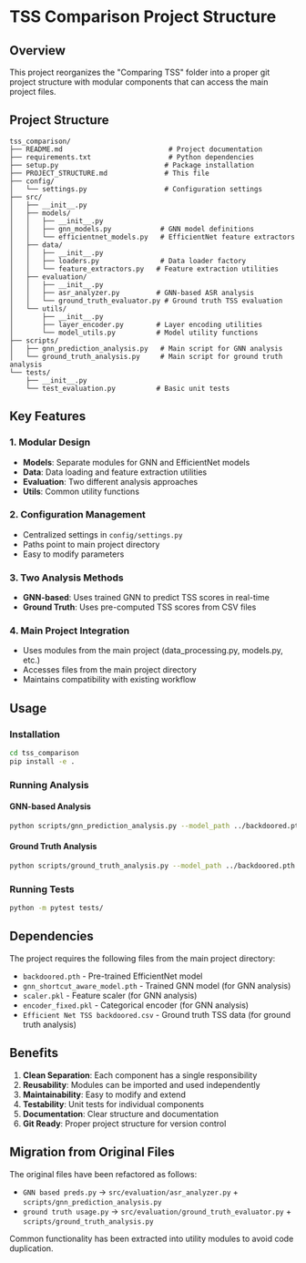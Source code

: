 # TSS Comparison Project Structure

## Overview
This project reorganizes the "Comparing TSS" folder into a proper git project structure with modular components that can access the main project files.

## Project Structure
```
tss_comparison/
├── README.md                          # Project documentation
├── requirements.txt                   # Python dependencies
├── setup.py                          # Package installation
├── PROJECT_STRUCTURE.md              # This file
├── config/
│   └── settings.py                   # Configuration settings
├── src/
│   ├── __init__.py
│   ├── models/
│   │   ├── __init__.py
│   │   ├── gnn_models.py            # GNN model definitions
│   │   └── efficientnet_models.py   # EfficientNet feature extractors
│   ├── data/
│   │   ├── __init__.py
│   │   ├── loaders.py               # Data loader factory
│   │   └── feature_extractors.py   # Feature extraction utilities
│   ├── evaluation/
│   │   ├── __init__.py
│   │   ├── asr_analyzer.py         # GNN-based ASR analysis
│   │   └── ground_truth_evaluator.py # Ground truth TSS evaluation
│   └── utils/
│       ├── __init__.py
│       ├── layer_encoder.py        # Layer encoding utilities
│       └── model_utils.py          # Model utility functions
├── scripts/
│   ├── gnn_prediction_analysis.py   # Main script for GNN analysis
│   └── ground_truth_analysis.py     # Main script for ground truth analysis
└── tests/
    ├── __init__.py
    └── test_evaluation.py          # Basic unit tests
```

## Key Features

### 1. Modular Design
- **Models**: Separate modules for GNN and EfficientNet models
- **Data**: Data loading and feature extraction utilities
- **Evaluation**: Two different analysis approaches
- **Utils**: Common utility functions

### 2. Configuration Management
- Centralized settings in `config/settings.py`
- Paths point to main project directory
- Easy to modify parameters

### 3. Two Analysis Methods
- **GNN-based**: Uses trained GNN to predict TSS scores in real-time
- **Ground Truth**: Uses pre-computed TSS scores from CSV files

### 4. Main Project Integration
- Uses modules from the main project (data_processing.py, models.py, etc.)
- Accesses files from the main project directory
- Maintains compatibility with existing workflow

## Usage

### Installation
```bash
cd tss_comparison
pip install -e .
```

### Running Analysis

#### GNN-based Analysis
```bash
python scripts/gnn_prediction_analysis.py --model_path ../backdoored.pth --gnn_path ../gnn_shortcut_aware_model.pth
```

#### Ground Truth Analysis
```bash
python scripts/ground_truth_analysis.py --model_path ../backdoored.pth --tss_data "../Efficient Net TSS backdoored.csv"
```

### Running Tests
```bash
python -m pytest tests/
```

## Dependencies

The project requires the following files from the main project directory:
- `backdoored.pth` - Pre-trained EfficientNet model
- `gnn_shortcut_aware_model.pth` - Trained GNN model (for GNN analysis)
- `scaler.pkl` - Feature scaler (for GNN analysis)
- `encoder_fixed.pkl` - Categorical encoder (for GNN analysis)
- `Efficient Net TSS backdoored.csv` - Ground truth TSS data (for ground truth analysis)

## Benefits

1. **Clean Separation**: Each component has a single responsibility
2. **Reusability**: Modules can be imported and used independently
3. **Maintainability**: Easy to modify and extend
4. **Testability**: Unit tests for individual components
5. **Documentation**: Clear structure and documentation
6. **Git Ready**: Proper project structure for version control

## Migration from Original Files

The original files have been refactored as follows:
- `GNN based preds.py` → `src/evaluation/asr_analyzer.py` + `scripts/gnn_prediction_analysis.py`
- `ground truth usage.py` → `src/evaluation/ground_truth_evaluator.py` + `scripts/ground_truth_analysis.py`

Common functionality has been extracted into utility modules to avoid code duplication.




